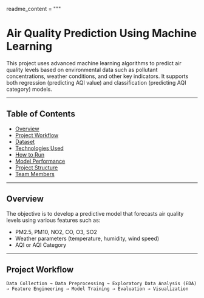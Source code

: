 readme_content = """
# Air Quality Prediction Using Machine Learning

This project uses advanced machine learning algorithms to predict air quality levels based on environmental data such as pollutant concentrations, weather conditions, and other key indicators. It supports both regression (predicting AQI value) and classification (predicting AQI category) models.

---

## Table of Contents

- [Overview](#overview)
- [Project Workflow](#project-workflow)
- [Dataset](#dataset)
- [Technologies Used](#technologies-used)
- [How to Run](#how-to-run)
- [Model Performance](#model-performance)
- [Project Structure](#project-structure)
- [Team Members](#team-members)

---

## Overview

The objective is to develop a predictive model that forecasts air quality levels using various features such as:
- PM2.5, PM10, NO2, CO, O3, SO2
- Weather parameters (temperature, humidity, wind speed)
- AQI or AQI Category

---

## Project Workflow

```text
Data Collection → Data Preprocessing → Exploratory Data Analysis (EDA)
→ Feature Engineering → Model Training → Evaluation → Visualization
